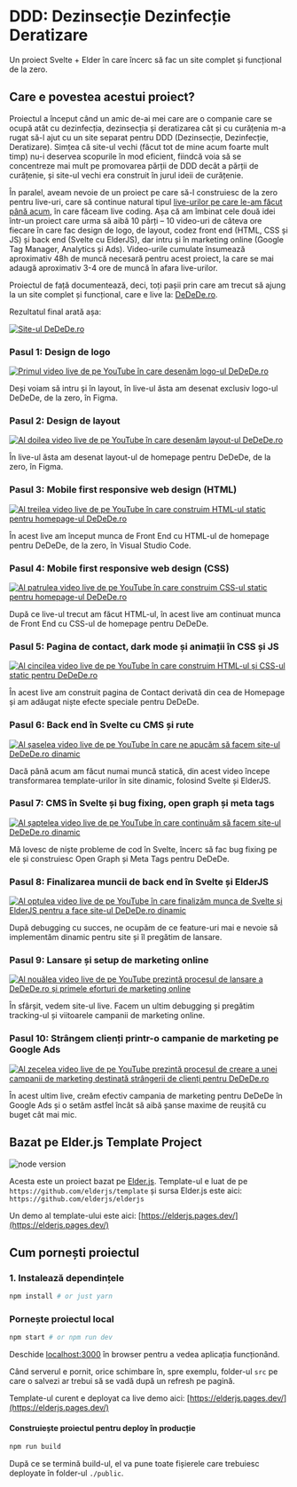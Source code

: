 # DDD: Dezinsecție Dezinfecție Deratizare

Un proiect Svelte + Elder în care încerc să fac un site complet și funcțional de la zero.

## Care e povestea acestui proiect?

Proiectul a început când un amic de-ai mei care are o companie care se ocupă atât cu dezinfecția, dezinsecția și deratizarea cât și cu curățenia m-a rugat să-l ajut cu un site separat pentru DDD (Dezinsecție, Dezinfecție, Deratizare). Simțea că site-ul vechi (făcut tot de mine acum foarte mult timp) nu-i deservea scopurile în mod eficient, fiindcă voia să se concentreze mai mult pe promovarea părții de DDD decât a părții de curățenie, și site-ul vechi era construit în jurul ideii de curățenie.

În paralel, aveam nevoie de un proiect pe care să-l construiesc de la zero pentru live-uri, care să continue natural tipul [live-urilor pe care le-am făcut până acum](https://www.youtube.com/playlist?list=PLfTqvIG4roBqeTMQpBr3vupPv1vCBY1_c), în care făceam live coding. Așa că am îmbinat cele două idei într-un proiect care urma să aibă 10 părți – 10 video-uri de câteva ore fiecare în care fac design de logo, de layout, codez front end (HTML, CSS și JS) și back end (Svelte cu ElderJS), dar intru și în marketing online (Google Tag Manager, Analytics și Ads). Video-urile cumulate însumează aproximativ 48h de muncă necesară pentru acest proiect, la care se mai adaugă aproximativ 3-4 ore de muncă în afara live-urilor.

Proiectul de față documentează, deci, toți pașii prin care am trecut să ajung la un site complet și funcțional, care e live la: [DeDeDe.ro](https://dedede.ro/).

Rezultatul final arată așa:

[![Site-ul DeDeDe.ro](https://github.com/ViorelMocanu/DDD/blob/main/_static/readme-images/dedede.jpg?raw=true)](https://dedede.ro/)

### Pasul 1: Design de logo

[![Primul video live de pe YouTube în care desenăm logo-ul DeDeDe.ro](https://github.com/ViorelMocanu/DDD/blob/main/_static/readme-images/dedede-live-ep01.jpg?raw=true)](https://www.youtube.com/watch?v=pvt1e4rft2Y&list=PLfTqvIG4roBqeTMQpBr3vupPv1vCBY1_c&index=12)

Deși voiam să intru și în layout, în live-ul ăsta am desenat exclusiv logo-ul DeDeDe, de la zero, în Figma.

### Pasul 2: Design de layout

[![Al doilea video live de pe YouTube în care desenăm layout-ul DeDeDe.ro](https://github.com/ViorelMocanu/DDD/blob/main/_static/readme-images/dedede-live-ep02.jpg?raw=true)](https://www.youtube.com/watch?v=g_KwnJZ7cSk&list=PLfTqvIG4roBqeTMQpBr3vupPv1vCBY1_c&index=14)

În live-ul ăsta am desenat layout-ul de homepage pentru DeDeDe, de la zero, în Figma.

### Pasul 3: Mobile first responsive web design (HTML)

[![Al treilea video live de pe YouTube în care construim HTML-ul static pentru homepage-ul DeDeDe.ro](https://github.com/ViorelMocanu/DDD/blob/main/_static/readme-images/dedede-live-ep03.jpg?raw=true)](https://www.youtube.com/watch?v=L9iFeI1mgMo&list=PLfTqvIG4roBqeTMQpBr3vupPv1vCBY1_c&index=15)

În acest live am început munca de Front End cu HTML-ul de homepage pentru DeDeDe, de la zero, în Visual Studio Code.

### Pasul 4: Mobile first responsive web design (CSS)

[![Al patrulea video live de pe YouTube în care construim CSS-ul static pentru homepage-ul DeDeDe.ro](https://github.com/ViorelMocanu/DDD/blob/main/_static/readme-images/dedede-live-ep04.jpg?raw=true)](https://www.youtube.com/watch?v=8sY12JpTD6o&list=PLfTqvIG4roBqeTMQpBr3vupPv1vCBY1_c&index=16)

După ce live-ul trecut am făcut HTML-ul, în acest live am continuat munca de Front End cu CSS-ul de homepage pentru DeDeDe.

### Pasul 5: Pagina de contact, dark mode și animații în CSS și JS

[![Al cincilea video live de pe YouTube în care construim HTML-ul și CSS-ul static pentru DeDeDe.ro](https://github.com/ViorelMocanu/DDD/blob/main/_static/readme-images/dedede-live-ep05.jpg?raw=true)](https://www.youtube.com/watch?v=wRAQQJ5qlCI&list=PLfTqvIG4roBqeTMQpBr3vupPv1vCBY1_c&index=17)

În acest live am construit pagina de Contact derivată din cea de Homepage și am adăugat niște efecte speciale pentru DeDeDe.

### Pasul 6: Back end în Svelte cu CMS și rute

[![Al șaselea video live de pe YouTube în care ne apucăm să facem site-ul DeDeDe.ro dinamic](https://github.com/ViorelMocanu/DDD/blob/main/_static/readme-images/dedede-live-ep06.jpg?raw=true)](https://www.youtube.com/watch?v=BTkF13qKxMs&list=PLfTqvIG4roBqeTMQpBr3vupPv1vCBY1_c&index=18)

Dacă până acum am făcut numai muncă statică, din acest video începe transformarea template-urilor în site dinamic, folosind Svelte și ElderJS.

### Pasul 7: CMS în Svelte și bug fixing, open graph și meta tags

[![Al șaptelea video live de pe YouTube în care continuăm să facem site-ul DeDeDe.ro dinamic](https://github.com/ViorelMocanu/DDD/blob/main/_static/readme-images/dedede-live-ep07.jpg?raw=true)](https://www.youtube.com/watch?v=WkABLfXWdis&list=PLfTqvIG4roBqeTMQpBr3vupPv1vCBY1_c&index=19)

Mă lovesc de niște probleme de cod în Svelte, încerc să fac bug fixing pe ele și construiesc Open Graph și Meta Tags pentru DeDeDe.

### Pasul 8: Finalizarea muncii de back end în Svelte și ElderJS

[![Al optulea video live de pe YouTube în care finalizăm munca de Svelte și ElderJS pentru a face site-ul DeDeDe.ro dinamic](https://github.com/ViorelMocanu/DDD/blob/main/_static/readme-images/dedede-live-ep08.jpg?raw=true)](https://www.youtube.com/watch?v=5XzHSbbZ9VY&list=PLfTqvIG4roBqeTMQpBr3vupPv1vCBY1_c&index=20)

După debugging cu succes, ne ocupăm de ce feature-uri mai e nevoie să implementăm dinamic pentru site și îl pregătim de lansare.

### Pasul 9: Lansare și setup de marketing online

[![Al nouălea video live de pe YouTube prezintă procesul de lansare a DeDeDe.ro și primele eforturi de marketing online](https://github.com/ViorelMocanu/DDD/blob/main/_static/readme-images/dedede-live-ep09.jpg?raw=true)](https://www.youtube.com/watch?v=NMJD4JIuvp8&list=PLfTqvIG4roBqeTMQpBr3vupPv1vCBY1_c&index=21)

În sfârșit, vedem site-ul live. Facem un ultim debugging și pregătim tracking-ul și viitoarele campanii de marketing online.

### Pasul 10: Strângem clienți printr-o campanie de marketing pe Google Ads

[![Al zecelea video live de pe YouTube prezintă procesul de creare a unei campanii de marketing destinată strângerii de clienți pentru DeDeDe.ro](https://github.com/ViorelMocanu/DDD/blob/main/_static/readme-images/dedede-live-ep10.jpg?raw=true)](https://www.youtube.com/watch?v=KN3Wjlld7y8&list=PLfTqvIG4roBqeTMQpBr3vupPv1vCBY1_c&index=22)

În acest ultim live, creăm efectiv campania de marketing pentru DeDeDe în Google Ads și o setăm astfel încât să aibă șanse maxime de reușită cu buget cât mai mic.

## Bazat pe Elder.js Template Project

<img src="https://img.shields.io/badge/dynamic/json?color=brightgreen&label=Node&query=engines.node&url=https%3A%2F%2Fraw.githubusercontent.com%2Felderjs%2Ftemplate%2Fmaster%2Fpackage.json" alt="node version" />

Acesta este un proiect bazat pe [Elder.js](https://elderguide.com/tech/elderjs/). Template-ul e luat de pe `https://github.com/elderjs/template` și sursa Elder.js este aici: `https://github.com/elderjs/elderjs`

Un demo al template-ului este aici: [https://elderjs.pages.dev/](https://elderjs.pages.dev/)

## Cum pornești proiectul

### 1. Instalează dependințele

```bash
npm install # or just yarn
```

### Pornește proiectul local

```bash
npm start # or npm run dev
```

Deschide [localhost:3000](http://localhost:3000) în browser pentru a vedea aplicația funcționând.

Când serverul e pornit, orice schimbare în, spre exemplu, folder-ul `src` pe care o salvezi ar trebui să se vadă după un refresh pe pagină.

Template-ul curent e deployat ca live demo aici: [https://elderjs.pages.dev/](https://elderjs.pages.dev/)

#### Construiește proiectul pentru deploy în producție

```bash
npm run build
```

După ce se termină build-ul, el va pune toate fișierele care trebuiesc deployate în folder-ul `./public`.